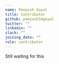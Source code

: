 ```yaml
---
name: Peeyush Goyal
title: Contributor
github: peeyush14goyal
twitter: ""
linkedin: ""
slack: ""
joining_date: ""
role: contributor
---
```


Still waiting for this
